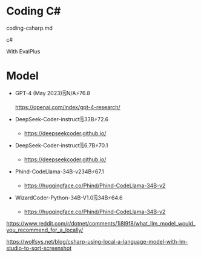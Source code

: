 # Coding C#

coding-csharp.md

c#

With EvalPlus
# Model

*   GPT-4 (May 2023)🗒️N/A⚡76.8
    
    https://openai.com/index/gpt-4-research/

*   DeepSeek-Coder-instruct🗒️33B⚡72.6

    *   https://deepseekcoder.github.io/
    
*   DeepSeek-Coder-instruct🗒️6.7B⚡70.1

    *   https://deepseekcoder.github.io/

*   Phind-CodeLlama-34B-v234B⚡67.1

    *   https://huggingface.co/Phind/Phind-CodeLlama-34B-v2

*   WizardCoder-Python-34B-V1.0🗒️34B⚡64.6

    *   https://huggingface.co/Phind/Phind-CodeLlama-34B-v2


https://www.reddit.com/r/dotnet/comments/1i8l9f8/what_llm_model_would_you_recommend_for_a_locally/

https://wolfsys.net/blog/csharp-using-local-a-language-model-with-lm-studio-to-sort-screenshot
